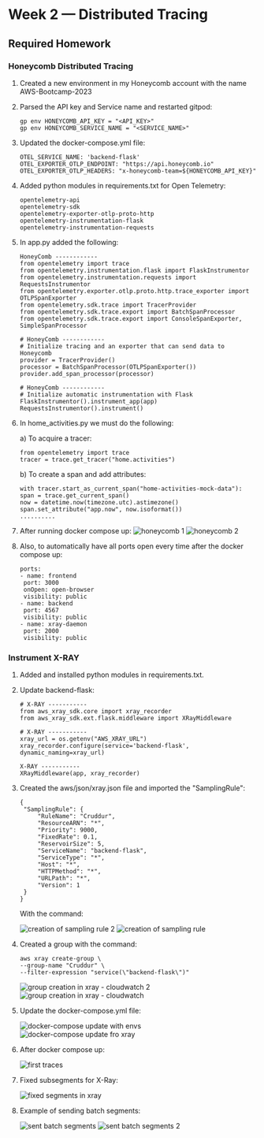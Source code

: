 # Week 2 — Distributed Tracing

## Required Homework

### Honeycomb Distributed Tracing

1) Created a new environment in my Honeycomb account with the name AWS-Bootcamp-2023

2) Parsed the API key and Service name and restarted gitpod: 
   ```
   gp env HONEYCOMB_API_KEY = "<API_KEY>"
   gp env HONEYCOMB_SERVICE_NAME = "<SERVICE_NAME>"
   ```

3) Updated the docker-compose.yml file:
   ```
   OTEL_SERVICE_NAME: 'backend-flask'
   OTEL_EXPORTER_OTLP_ENDPOINT: "https://api.honeycomb.io"
   OTEL_EXPORTER_OTLP_HEADERS: "x-honeycomb-team=${HONEYCOMB_API_KEY}"
   ```
4) Added python modules in requirements.txt for Open Telemetry:
   ```
   opentelemetry-api
   opentelemetry-sdk
   opentelemetry-exporter-otlp-proto-http
   opentelemetry-instrumentation-flask
   opentelemetry-instrumentation-requests
   ```
5) In app.py added the following:
   ```
   HoneyComb ------------
   from opentelemetry import trace
   from opentelemetry.instrumentation.flask import FlaskInstrumentor
   from opentelemetry.instrumentation.requests import RequestsInstrumentor
   from opentelemetry.exporter.otlp.proto.http.trace_exporter import OTLPSpanExporter
   from opentelemetry.sdk.trace import TracerProvider
   from opentelemetry.sdk.trace.export import BatchSpanProcessor
   from opentelemetry.sdk.trace.export import ConsoleSpanExporter, SimpleSpanProcessor
   ```
   ```
   # HoneyComb ------------
   # Initialize tracing and an exporter that can send data to Honeycomb
   provider = TracerProvider()
   processor = BatchSpanProcessor(OTLPSpanExporter())
   provider.add_span_processor(processor)
   ```
   ```
   # HoneyComb ------------
   # Initialize automatic instrumentation with Flask
   FlaskInstrumentor().instrument_app(app)
   RequestsInstrumentor().instrument()
   ```
6) In home_activities.py we must do the following:
   
   a) To acquire a tracer:
      ```
      from opentelemetry import trace
      tracer = trace.get_tracer("home.activities")
      ```
   b) To create a span and add attributes:
      ```
      with tracer.start_as_current_span("home-activities-mock-data"):
      span = trace.get_current_span()
      now = datetime.now(timezone.utc).astimezone()
      span.set_attribute("app.now", now.isoformat())
      ..........
      ```
7) After running docker compose up:
   ![honeycomb 1](https://user-images.githubusercontent.com/80562235/233451367-21132695-2f81-402d-a30b-64eeeec47279.png)
   ![honeycomb 2](https://user-images.githubusercontent.com/80562235/233451390-ba925ad2-695e-4781-8594-a6997c04ed32.png)

8) Also, to automatically have all ports open every time after the docker compose up:
   ```
   ports:
   - name: frontend
    port: 3000
    onOpen: open-browser
    visibility: public
   - name: backend
    port: 4567
    visibility: public
   - name: xray-daemon
    port: 2000
    visibility: public
   ```
### Instrument X-RAY

1) Added and installed python modules in requirements.txt.

2) Update backend-flask:
   ```
   # X-RAY -----------
   from aws_xray_sdk.core import xray_recorder
   from aws_xray_sdk.ext.flask.middleware import XRayMiddleware
   
   # X-RAY -----------
   xray_url = os.getenv("AWS_XRAY_URL")
   xray_recorder.configure(service='backend-flask', dynamic_naming=xray_url)
   
   X-RAY -----------
   XRayMiddleware(app, xray_recorder)
   ```
   
3) Created the aws/json/xray.json file and imported the "SamplingRule":
   ```
   {
    "SamplingRule": {
        "RuleName": "Cruddur",
        "ResourceARN": "*",
        "Priority": 9000,
        "FixedRate": 0.1,
        "ReservoirSize": 5,
        "ServiceName": "backend-flask",
        "ServiceType": "*",
        "Host": "*",
        "HTTPMethod": "*",
        "URLPath": "*",
        "Version": 1
    }
   }
   ```
   With the command:
   
   ![creation of sampling rule 2](https://user-images.githubusercontent.com/80562235/233455647-8ffefa83-4b77-47a8-bb37-cd7a47894472.png)
   ![creation of sampling rule](https://user-images.githubusercontent.com/80562235/233455664-ab3703a5-59c5-4e4b-8883-21600f167791.png)

4) Created a group with the command:
   ```
   aws xray create-group \
   --group-name "Cruddur" \
   --filter-expression "service(\"backend-flask\")"
   ```
   ![group creation in xray - cloudwatch 2](https://user-images.githubusercontent.com/80562235/233455721-3f97c2bd-8af8-4b35-b199-55007a0f7706.png)
   ![group creation in xray - cloudwatch](https://user-images.githubusercontent.com/80562235/233455941-1277c3e8-17ab-4941-97af-1c902d1a004e.png)

5) Update the docker-compose.yml file:

   ![docker-compose update with envs](https://user-images.githubusercontent.com/80562235/233457477-5a9069b6-1928-471e-be28-25a266c50978.png)
   ![docker-compose update fro xray](https://user-images.githubusercontent.com/80562235/233457489-68efd90b-a922-4228-8f4e-cfaa363904e2.png)


6) After docker compose up:

   ![first traces](https://user-images.githubusercontent.com/80562235/233457307-e8f3580f-b520-42a6-ba50-6ea90951d0c1.png)

7) Fixed subsegments for X-Ray:

   ![fixed segments in xray](https://user-images.githubusercontent.com/80562235/233457877-2d092874-a6aa-415c-94b2-b982299b2372.png)

8) Example of sending batch segments:

   ![sent batch segments](https://user-images.githubusercontent.com/80562235/233458025-0cf63e42-e569-4ebe-9eea-3d758685290a.png)
   ![sent batch segments 2](https://user-images.githubusercontent.com/80562235/233458039-00888303-bc73-4474-936f-432ac3ed2942.png)

   

   
